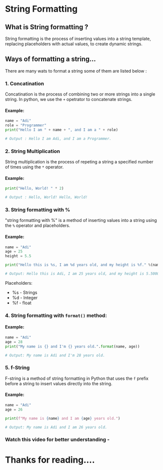 # String Formatting
## What is String formatting ?
String formatting is the process of inserting values into a string template, replacing placeholders with actual values, to create dynamic strings.

## Ways of formatting a string...
There are many wats to format a string some of them are listed below :

### 1. Concatination
Concatination is the process of combining two or more strings into a single string. In python, we use the `+` opetrator to concatenate strings.

#### Example:

```python
name = "Adi"
role = "Programmer"
print("Hello I am " + name + ", and I am a " + role)

# Output : Hello I am Adi, and I am a Programmer.
```
### 2. String Multiplication
String multiplication is the process of repeting a string a specified number of times using the `*` operator.

#### Example:
```python
print("Hello, World! " * 2)

# Output : Hello, World! Hello, World! 
```

### 3. String formatting with %
"string formatting with %" is a method of inserting values into a string using the `%` operator and placeholders.

#### Example:
```python
name = "Adi"
age = 25
height = 5.5

print("Hello this is %s, I am %d years old, and my height is %f." %(name, age, height))

# Output: Hello this is Adi, I am 25 years old, and my height is 5.500000.
```

Placeholders:
- %s - Strings
- %d - Integer
- %f - float

### 4. String formatting with `format()` method:
#### Example:
```python
name = "Adi"
age = 28
print("My name is {} and I'm {} years old.".format(name, age))

# Output: My name is Adi and I'm 28 years old.
```

### 5. f-String
F-string is a method of string formatting in Python that uses the `f` prefix before a string to insert values directly into the string.

#### Example:
```python
name = "Adi"
age = 26

print(f"My name is {name} and I am {age} years old.")

# Output: My name is Adi and I am 26 years old.
```

### Watch this video for better understanding - 

# Thanks for reading....
